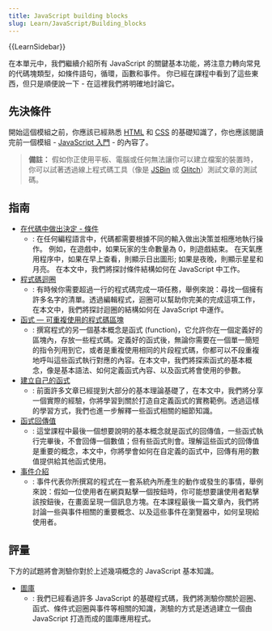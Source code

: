 ```yaml
---
title: JavaScript building blocks
slug: Learn/JavaScript/Building_blocks
---
```


{{LearnSidebar}}

在本單元中，我們繼續介紹所有 JavaScript 的關鍵基本功能，將注意力轉向常見的代碼塊類型，如條件語句，循環，函數和事件。 你已經在課程中看到了這些東西，但只是順便說一下 - 在這裡我們將明確地討論它。

## 先決條件

開始這個模組之前，你應該已經熟悉 [HTML](/zh-TW/docs/Learn/HTML/Introduction_to_HTML) 和 [CSS](/zh-TW/docs/Learn/CSS/Introduction_to_CSS) 的基礎知識了，你也應該閱讀完前一個模組 - [JavaScript 入門](/zh-TW/docs/Learn/JavaScript/First_steps) - 的內容了。

> **備註：** 假如你正使用平板、電腦或任何無法讓你可以建立檔案的裝置時，你可以試著透過線上程式碼工具（像是 [JSBin](http://jsbin.com/) 或 [Glitch](https://glitch.com/)）測試文章的測試碼。

## 指南

- [在代碼中做出決定 - 條件](/zh-TW/docs/Learn/JavaScript/Building_blocks/%E6%A2%9D%E4%BB%B6)
  - : 在任何編程語言中，代碼都需要根據不同的輸入做出決策並相應地執行操作。 例如，在遊戲中，如果玩家的生命數量為 0，則遊戲結束。 在天氣應用程序中，如果在早上查看，則顯示日出圖形; 如果是夜晚，則顯示星星和月亮。 在本文中，我們將探討條件結構如何在 JavaScript 中工作。
- [程式碼迴圈](/zh-TW/docs/Learn/JavaScript/Building_blocks/Looping_code)
  - : 有時候你需要超過一行的程式碼完成一項任務，舉例來說：尋找一個擁有許多名字的清單。透過編輯程式，迴圈可以幫助你完美的完成這項工作，在本文中，我們將探討迴圈的結構如何在 JavaScript 中運作。
- [函式 — 可重複使用的程式碼區塊](/zh-TW/docs/Learn/JavaScript/Building_blocks/Functions)
  - : 撰寫程式的另一個基本概念是函式 (function)，它允許你在一個定義好的區塊內，存放一些程式碼。定義好的函式後，無論你需要在一個單一簡短的指令列用到它，或者是重複使用相同的片段程式碼，你都可以不段重複地呼叫這些函式執行對應的內容。在本文中，我們將探索函式的基本概念，像是基本語法、如何定義函式內容、以及函式將會使用的參數。
- [建立自己的函式](/zh-TW/docs/Learn/JavaScript/Building_blocks/Build_your_own_function)
  - : 前面許多文章已經提到大部分的基本理論基礎了，在本文中，我們將分享一個實際的經驗，你將學習到關於打造自定義函式的實務範例。透過這樣的學習方式，我們也進一步解釋一些函式相關的細節知識。
- [函式回傳值](/zh-TW/docs/Learn/JavaScript/Building_blocks/Return_values)
  - : 這堂課程中最後一個想要說明的基本概念就是函式的回傳值，一些函式執行完畢後，不會回傳一個數值；但有些函式則會。理解這些函式的回傳值是重要的概念，本文中，你將學會如何在自定義的函式中，回傳有用的數值提供給其他函式使用。
- [事件介紹](/zh-TW/docs/Learn/JavaScript/Building_blocks/Events)
  - : 事件代表你所撰寫的程式在一套系統內所產生的動作或發生的事情，舉例來說：假如一位使用者在網頁點擊一個按鈕時，你可能想要讓使用者點擊該按鈕後，在畫面呈現一個訊息方塊。在本課程最後一篇文章內，我們將討論一些與事件相關的重要概念、以及這些事件在瀏覽器中，如何呈現給使用者。

## 評量

下方的試題將會測驗你對於上述幾項概念的 JavaScript 基本知識。

- [圖庫](/zh-TW/docs/Learn/JavaScript/Building_blocks/Image_gallery)
  - : 我們已經看過許多 JavaScript 的基礎程式碼，我們將測驗你關於迴圈、函式、條件式迴圈與事件等相關的知識，測驗的方式是透過建立一個由 JavaScript 打造而成的圖庫應用程式。
